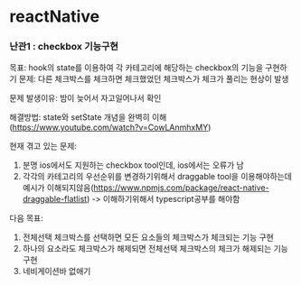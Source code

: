 # reactNative


### 난관1 : checkbox 기능구현


목표: hook의 state를 이용하여 각 카테고리에 해당하는 checkbox의 기능을 구현하기
문제: 다른 체크박스를 체크하면 체크했었던 체크박스가 체크가 풀리는 현상이 발생

문제 발생이유: 밤이 늦어서 자고일어나서 확인

해결방법: state와 setState 개념을 완벽히 이해(https://www.youtube.com/watch?v=CowLAnmhxMY)

현재 겪고 있는 문제:

1. 분명 ios에서도 지원하는 checkbox tool인데, ios에서는 오류가 남
2. 각각의 카테고리의 우선순위를 변경하기위해서 draggable tool을 이용해야하는데 예시가 이해되지않음(https://www.npmjs.com/package/react-native-draggable-flatlist)
->  이해하기위해서 typescript공부를 해야함

다음 목표:
1. 전체선택 체크박스를 선택하면 모든 요소들의 체크박스가 체크되는 기능 구현
2. 하나의 요소라도 체크박스가 해제되면 전체선택 체크박스의 체크가 해제되는 기능 구현
3. 네비게이션바 없애기
